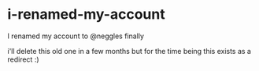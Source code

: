 # i-renamed-my-account
I renamed my account to @neggles finally

i'll delete this old one in a few months but for the time being this exists as a redirect :)
